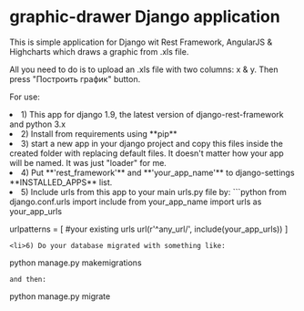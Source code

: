 # graphic-drawer Django application
This is simple application for Django wit Rest Framework, AngularJS &amp; Highcharts which draws a graphic from .xls file.

All you need to do is to upload an .xls file with two columns: x & y. Then press "Построить график" button.

For use:
<li>1) This app for django 1.9, the latest version of django-rest-framework and python 3.x

<li>2) Install from requirements using **pip**
<li>3) start a new app in your django project and copy this files inside the created folder with replacing default files. It doesn't matter how your app will be named. It was just "loader" for me.
<li>4) Put **'rest_framework'** and **'your_app_name'** to django-settings **INSTALLED_APPS** list.
<li>5) Include urls from this app to your main urls.py file by:
```python
 from django.conf.urls import include
 from your_app_name import urls as your_app_urls

 urlpatterns = [
    #your existing urls
    url(r'^any_url/', include(your_app_urls))
 ]
```
<li>6) Do your database migrated with something like: 
```
python manage.py makemigrations
```
and then:
```
python manage.py migrate
```
